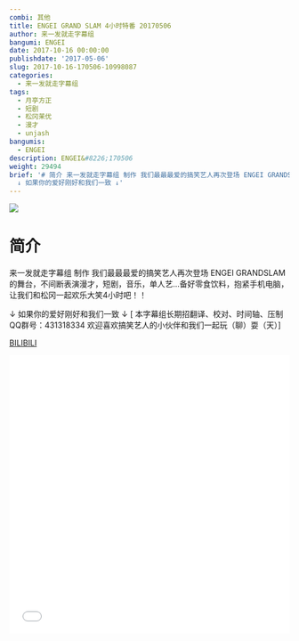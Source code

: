 ```yaml
---
combi: 其他
title: ENGEI GRAND SLAM 4小时特番 20170506
author: 来一发就走字幕组
bangumi: ENGEI
date: 2017-10-16 00:00:00
publishdate: '2017-05-06'
slug: 2017-10-16-170506-10998087
categories:
  - 来一发就走字幕组
tags:
  - 月亭方正
  - 短剧
  - 松冈茉优
  - 漫才
  - unjash
bangumis:
  - ENGEI
description: ENGEI&#8226;170506
weight: 29494
brief: '# 简介 来一发就走字幕组 制作 我们最最最爱的搞笑艺人再次登场 ENGEI GRANDSLAM的舞台，不间断表演漫才，短剧，音乐，单人艺...备好零食饮料，抱紧手机电脑，让我们和松冈一起欢乐大笑4小时吧！！
  ↓ 如果你的爱好刚好和我们一致 ↓'
---
```


![](https://i.imgur.com/OmG5NZI.jpg)

# 简介  
来一发就走字幕组 制作
我们最最最爱的搞笑艺人再次登场 ENGEI GRANDSLAM的舞台，不间断表演漫才，短剧，音乐，单人艺...备好零食饮料，抱紧手机电脑，让我们和松冈一起欢乐大笑4小时吧！！

↓ 如果你的爱好刚好和我们一致 ↓
[ 本字幕组长期招翻译、校对、时间轴、压制   QQ群号：431318334 欢迎喜欢搞笑艺人的小伙伴和我们一起玩（聊）耍（天）]

  [BILIBILI](https://www.bilibili.com/video/av10998087/)


<div class="vcontainer">  <iframe class='video' src="//www.bilibili.com/blackboard/player.html?aid=10998087" width="100%" height="500" frameborder="0" allowfullscreen="allowfullscreen"></iframe></div>
